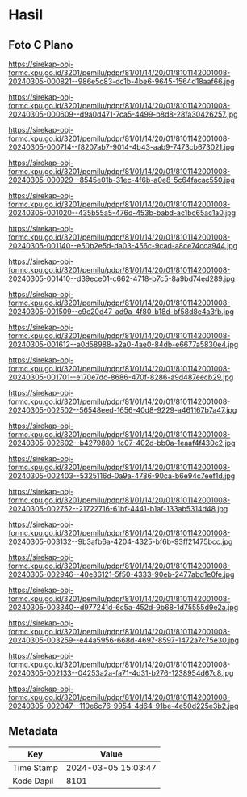 # Hasil

## Foto C Plano

https://sirekap-obj-formc.kpu.go.id/3201/pemilu/pdpr/81/01/14/20/01/8101142001008-20240305-000821--986e5c83-dc1b-4be6-9645-1564d18aaf66.jpg

https://sirekap-obj-formc.kpu.go.id/3201/pemilu/pdpr/81/01/14/20/01/8101142001008-20240305-000609--d9a0d471-7ca5-4499-b8d8-28fa30426257.jpg

https://sirekap-obj-formc.kpu.go.id/3201/pemilu/pdpr/81/01/14/20/01/8101142001008-20240305-000714--f8207ab7-9014-4b43-aab9-7473cb673021.jpg

https://sirekap-obj-formc.kpu.go.id/3201/pemilu/pdpr/81/01/14/20/01/8101142001008-20240305-000929--8545e01b-31ec-4f6b-a0e8-5c64facac550.jpg

https://sirekap-obj-formc.kpu.go.id/3201/pemilu/pdpr/81/01/14/20/01/8101142001008-20240305-001020--435b55a5-476d-453b-babd-ac1bc65ac1a0.jpg

https://sirekap-obj-formc.kpu.go.id/3201/pemilu/pdpr/81/01/14/20/01/8101142001008-20240305-001140--e50b2e5d-da03-456c-9cad-a8ce74cca944.jpg

https://sirekap-obj-formc.kpu.go.id/3201/pemilu/pdpr/81/01/14/20/01/8101142001008-20240305-001410--d39ece01-c662-4718-b7c5-8a9bd74ed289.jpg

https://sirekap-obj-formc.kpu.go.id/3201/pemilu/pdpr/81/01/14/20/01/8101142001008-20240305-001509--c9c20d47-ad9a-4f80-b18d-bf58d8e4a3fb.jpg

https://sirekap-obj-formc.kpu.go.id/3201/pemilu/pdpr/81/01/14/20/01/8101142001008-20240305-001612--a0d58988-a2a0-4ae0-84db-e6677a5830e4.jpg

https://sirekap-obj-formc.kpu.go.id/3201/pemilu/pdpr/81/01/14/20/01/8101142001008-20240305-001701--e170e7dc-8686-470f-8286-a9d487eecb29.jpg

https://sirekap-obj-formc.kpu.go.id/3201/pemilu/pdpr/81/01/14/20/01/8101142001008-20240305-002502--56548eed-1656-40d8-9229-a461167b7a47.jpg

https://sirekap-obj-formc.kpu.go.id/3201/pemilu/pdpr/81/01/14/20/01/8101142001008-20240305-002602--b4279880-1c07-402d-bb0a-1eaaf4f430c2.jpg

https://sirekap-obj-formc.kpu.go.id/3201/pemilu/pdpr/81/01/14/20/01/8101142001008-20240305-002403--5325116d-0a9a-4786-90ca-b6e94c7eef1d.jpg

https://sirekap-obj-formc.kpu.go.id/3201/pemilu/pdpr/81/01/14/20/01/8101142001008-20240305-002752--21722716-61bf-4441-b1af-133ab5314d48.jpg

https://sirekap-obj-formc.kpu.go.id/3201/pemilu/pdpr/81/01/14/20/01/8101142001008-20240305-003132--9b3afb6a-4204-4325-bf6b-93ff21475bcc.jpg

https://sirekap-obj-formc.kpu.go.id/3201/pemilu/pdpr/81/01/14/20/01/8101142001008-20240305-002946--40e36121-5f50-4333-90eb-2477abd1e0fe.jpg

https://sirekap-obj-formc.kpu.go.id/3201/pemilu/pdpr/81/01/14/20/01/8101142001008-20240305-003340--d977241d-6c5a-452d-9b68-1d75555d9e2a.jpg

https://sirekap-obj-formc.kpu.go.id/3201/pemilu/pdpr/81/01/14/20/01/8101142001008-20240305-003259--e44a5956-668d-4697-8597-1472a7c75e30.jpg

https://sirekap-obj-formc.kpu.go.id/3201/pemilu/pdpr/81/01/14/20/01/8101142001008-20240305-002133--04253a2a-fa71-4d31-b276-1238954d67c8.jpg

https://sirekap-obj-formc.kpu.go.id/3201/pemilu/pdpr/81/01/14/20/01/8101142001008-20240305-002047--110e6c76-9954-4d64-91be-4e50d225e3b2.jpg


## Metadata

| Key        | Value               |
| ---------- | ------------------- |
| Time Stamp | 2024-03-05 15:03:47 |
| Kode Dapil | 8101                |



